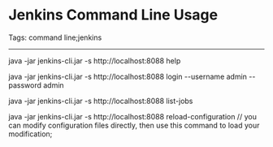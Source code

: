 # Jenkins Command Line Usage
Tags: command line;jenkins

------

java -jar jenkins-cli.jar -s http://localhost:8088 help

 

java -jar jenkins-cli.jar -s http://localhost:8088 login --username admin --password admin

 

java -jar jenkins-cli.jar -s http://localhost:8088 list-jobs

 

java -jar jenkins-cli.jar -s http://localhost:8088 reload-configuration // you can modify configuration files directly, then use this command to load your modification;
